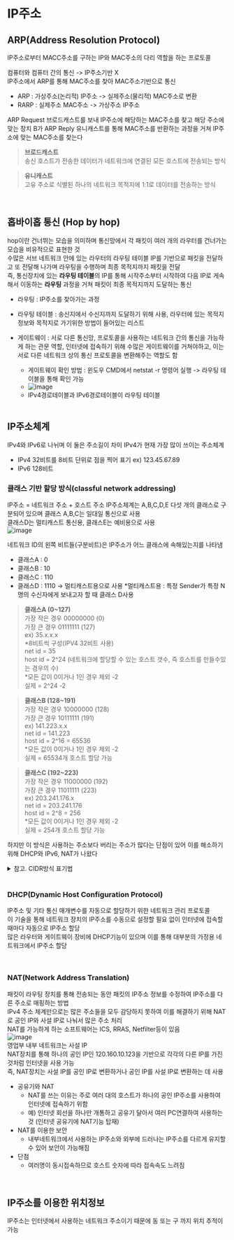 # IP주소

## ARP(Address Resolution Protocol)  
IP주소로부터 MACC주소를 구하는 IP와 MAC주소의 다리 역할을 하는 프로토콜  
  
컴퓨터와 컴퓨터 간의 통신 -> IP주소기반 X  
IP주소에서 ARP를 통해 MAC주소를 찾아 MAC주소기반으로 통신  
  
- ARP : 가상주소(논리적) IP주소 -> 실제주소(물리적) MAC주소로 변환
- RARP : 실제주소 MAC주소 -> 가상주소 IP주소
  
ARP Request 브로드캐스트를 보내 IP주소에 해당하는 MAC주소를 찾고 해당 주소에 맞는 장치 B가 ARP Reply 유니캐스트를 통해 MAC주소를 반환하는 과정을 거쳐 IP주소에 맞는 MAC주소를 찾는다 
  
>**브로드캐스트**  
>송신 호스트가 전송한 데이터가 네트워크에 연결된 모든 호스트에 전송되는 방식  

>**유니캐스트**  
>고유 주소로 식별된 하나의 네트워크 목적지에 1:1로 데이터를 전송하는 방식  
  
  <br>  
  
## 홉바이홉 통신 (Hop by hop)  
hop이란 건너뛰는 모습을 의미하며 통신망에서 각 패킷이 여러 개의 라우터를 건너가는 모습을 비유적으로 표현한 것  
수많은 서브 네트워크 안에 있는 라우터의 라우팅 테이블 IP를 기반으로 패킷을 전달하고 또 전달해 나가며 라우팅을 수행하며 최종 목적지까지 패킷을 전달  
즉, 통신장치에 있는 **라우팅 테이블**의 IP를 통해 시작주소부터 시작하여 다음 IP로 게속해서 이동하는 **라우팅** 과정을 거쳐 패킷이 최종 목적지까지 도달하는 통신
- 라우팅 : IP주소를 찾아가는 과정 
- 라우팅 테이블 : 송신지에서 수신지까지 도달하기 위해 사용, 라우터에 있는 목적지 정보와 목적지로 가기위한 방법이 들어있는 리스트
- 게이트웨이 : 서로 다른 통신망, 프로토콜을 사용하는 네트워크 간의 통신을 가능하게 하는 관문 역할, 인터넷에 접속하기 위해 수많은 게이트웨이를 거쳐야하고, 이는 서로 다른 네트워크 상의 통신 프로토콜을 변환해주는 역할도 함  
  - 게이트웨이 확인 방법 : 윈도우 CMD에서 netstat -r 명령어 실행 -> 라우팅 테이블을 통해 확인 가능
  - ![image](https://user-images.githubusercontent.com/108858076/211237231-206b0c6e-0b86-48bf-b9a9-eb87718e89ad.png)
  - IPv4경로테이블과 IPv6경로테이블이 라우팅 테이블
  
  <br>  
  
## IP주소체계
IPv4와 IPv6로 나뉘며 이 둘은 주소길이 차이
IPv4가 현재 가장 많이 쓰이는 주소체계
  
- IPv4 32비트를 8비트 단위로 점을 찍어 표기 ex) 123.45.67.89
- IPv6 128비트

### 클래스 기반 할당 방식(classful network addressing)
IP주소 = 네트워크 주소 + 호스트 주소
IP주소체계는 A,B,C,D,E 다섯 개의 클래스로 구분되어 있으며 클래스 A,B,C는 일대일 통신으로 사용  
클래스D는 멀티캐스트 통신용, 클래스E는 예비용으로 사용  
![image](https://user-images.githubusercontent.com/108858076/211237949-0f772d06-d3b0-45dc-b4ba-7e72d8b93f6d.png)
  
네트워크 ID의 왼쪽 비트들(구분비트)은 IP주소가 어느 클래스에 속해있는지를 나타냄

- 클래스A : 0 
- 클래스B : 10 
- 클래스C : 110
- 클래스D : 1110 -> 멀티캐스트용으로 사용
*멀티캐스트용 : 특정 Sender가 특정 N명의 수신자에게 보내고자 할 때 클래스 D사용

> **클래스A (0~127)**  
>가장 작은 경우 00000000 (0)  
>가장 큰 경우 01111111 (127)  
>ex) 35.x.x.x   
>*8비트씩 구성(IPV4 32비트 사용)  
>net id = 35  
>host id = 2^24 (네트워크에 할당할 수 있는 호스트 갯수, 즉 호스트를 만들수있는 경우의 수)  
>*모든 값이 0이거나 1인 경우 제외 -2  
>실제 = 2^24 -2  
  
>**클래스B (128~191)**  
>가장 작은 경우 10000000 (128)  
>가장 큰 경우 10111111 (191)  
>ex) 141.223.x.x   
>net id = 141.223  
>host id = 2^16 = 65536  
>*모든 값이 0이거나 1인 경우 제외 -2  
>실제 = 65534개 호스트 할당 가능  
   
>**클래스C (192~223)**   
>가장 작은 경우 11000000 (192)  
>가장 큰 경우 11011111 (223)  
>ex) 203.241.176.x  
>net id = 203.241.176  
>host id = 2^8 = 256  
>*모든 값이 0이거나 1인 경우 제외 -2  
>실제 = 254개 호스트 할당 가능  
  
하지만 이 방식은 사용하는 주소보다 버리는 주소가 많다는 단점이 있어 이를 해소하기 위해 DHCP와 IPv6, NAT가 나왔다  
  
<details>
<summary> 참고. CIDR방식 표기법 </summary>

  <br>  
  
  비클래스 표기방식 : CIDR방식 표기법  
  최신의 IP주소 할당 방법으로 IP주소 뒷 부분에 Net ID를 /x 형태로 표시한다.  
  192.168.60.14 **/24**  
  -> Net ID = 24bit  
  (즉, 192.168.60.0)  
</details>
  
<br>  
  
### DHCP(Dynamic Host Configuration Protocol)  
IP주소 및 기타 통신 매개변수를 자동으로 할당하기 위한 네트워크 관리 프로토콜  
이 기술을 통해 네트워크 장치의 IP주소를 수동으로 설정할 필요 없이 인터넷에 접속할 때마다 자동으로 IP주소 할당  
많은 라우터와 게이트웨이 장비에 DHCP기능이 있으며 이를 통해 대부분의 가정용 네트워크에서 IP주소 할당  
  
<br>  
    
### NAT(Network Address Translation)  
패킷이 라우팅 장치를 통해 전송되는 동안 패킷의 IP주소 정보를 수정하여 IP주소를 다른 주소로 매핑하는 방법  
IPv4 주소 체계만으로는 많은 주소들을 모두 감당하지 못하여 이를 해결하기 위해 NAT로 공인 IP와 사설 IP로 나눠서 많은 주소 처리  
NAT를 가능하게 하는 소프트웨어는 ICS, RRAS, Netfilter등이 있음  
![image](https://user-images.githubusercontent.com/108858076/211239206-0de2d513-d40a-46ef-a37e-54fc4fdb8862.png)  
영업부 내부 네트워크는 사설 IP  
NAT장치를 통해 하나의 공인 IP인 120.160.10.123을 기반으로 각각의 다른 IP를 가진 것처럼 인터넷을 사용 가능  
즉, NAT장치는 사설 IP를 공인 IP로 변환하거나 공인 IP를 사설 IP로 변환하는 데 사용  
  
- 공유기와 NAT
  - NAT를 쓰는 이유는 주로 여러 대의 호스트가 하나의 공인 IP주소를 사용하여 인터넷에 접속하기 위함
  - 예) 인터넷 회선을 하나만 개통하고 공유기 달아서 여러 PC연결하여 사용하는 것 (인터넷 공유기에 NAT기능 탑재)
- NAT를 이용한 보안
  - 내부네트워크에서 사용하는 IP주소와 외부에 드러나는 IP주소를 다르게 유지할 수 있어 보안이 가능해짐
- 단점
  - 여러명이 동시접속하므로 호스트 숫자에 따라 접속속도 느려짐
  
<br>  
    
## IP주소를 이용한 위치정보
IP주소는 인터넷에서 사용하는 네트워크 주소이기 때문에 동 또는 구 까지 위치 추적이 가능  








